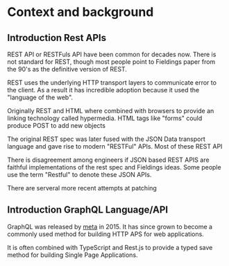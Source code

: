 # Context and background

## Introduction Rest APIs

REST API or RESTFuls API have been common for decades now. There is not
standard for REST, though most people point to Fieldings paper from
the 90's as the definitive version of REST.

REST uses the underlying HTTP transport layers to communicate error to
the client. As a result it has incredible adoption because it used the
"language of the web".

Originally REST and HTML where combined with browsers to provide an
linking technology called hypermedia. HTML tags like "forms" could
produce POST to add new objects

The original REST spec was later fused with the JSON Data transport
language and gave rise to modern "RESTFul" APIs. Most of these REST
API

There is disagreement among engineers if JSON based REST APIS are
faithful implementations of the rest spec and Fieldings ideas. Some
people use the term "Restful" to denote these JSON APIs.

There are serveral more recent attempts at patching

## Introduction GraphQL Language/API

GraphQL was released by
[meta](https://en.wikipedia.org/wiki/GraphQL#History) in 2015. It has
since grown to become a commonly used method for building HTTP APS for
web applications.

It is often combined with TypeScript and Rest.js to provide a typed
save method for building Single Page Applications.

```graphql



```
